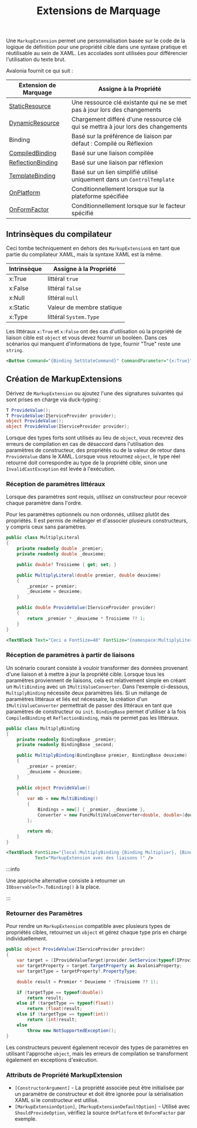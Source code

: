 ﻿---
id: markupextensions
title: Extensions de Marquage
---

Une `MarkupExtension` permet une personnalisation basée sur le code de la logique de définition pour une propriété cible dans une syntaxe pratique et réutilisable au sein de XAML. Les accolades sont utilisées pour différencier l'utilisation du texte brut.

Avalonia fournit ce qui suit :

| Extension de Marquage                                                                                  | Assigne à la Propriété                                                |
|--------------------------------------------------------------------------------------------------|--------------------------------------------------------------------|
| [StaticResource](/docs/guides/styles-and-resources/resources#ressource-statique)                    | Une ressource clé existante qui ne se met pas à jour lors des changements          |
| [DynamicResource](/docs/guides/styles-and-resources/resources#utilisation-des-ressources)                   | Chargement différé d'une ressource clé qui se mettra à jour lors des changements   |
| Binding                                                                                          | Basé sur la préférence de liaison par défaut : Compilé ou Réflexion    |
| [CompiledBinding](/docs/basics/data/data-binding/compiled-bindings#compiledbinding-markup)       | Basé sur une liaison compilée                                        |
| [ReflectionBinding](/docs/basics/data/data-binding/compiled-bindings#balisage-reflectionbinding)   | Basé sur une liaison par réflexion                                      |
| [TemplateBinding](/docs/guides/custom-controls/how-to-create-templated-controls#liaison-de-données)    | Basé sur un lien simplifié utilisé uniquement dans un `ControlTemplate` |
| [OnPlatform](/docs/guides/platforms/platform-specific-code/xaml#onplatform-markup-extension)     | Conditionnellement lorsque sur la plateforme spécifiée                       |
| [OnFormFactor](/docs/guides/platforms/platform-specific-code/xaml#onformfactor-markup-extension) | Conditionnellement lorsque sur le facteur spécifié                         |

## Intrinsèques du compilateur

Ceci tombe techniquement en dehors des `MarkupExtension`s en tant que partie du compilateur XAML, mais la syntaxe XAML est la même.

| Intrinsèque | Assigne à la Propriété   |
|-------------|---------------------------|
| x:True      | littéral `true`          |
| x:False     | littéral `false`         |
| x:Null      | littéral `null`          |
| x:Static    | Valeur de membre statique |
| x:Type      | littéral `System.Type`   |

Les littéraux `x:True` et `x:False` ont des cas d'utilisation où la propriété de liaison cible est `object` et vous devez fournir un booléen. Dans ces scénarios qui manquent d'informations de type, fournir "True" reste une `string`.

```xml
<Button Command="{Binding SetStateCommand}" CommandParameter="{x:True}" />
```

## Création de MarkupExtensions

Dérivez de `MarkupExtension` ou ajoutez l'une des signatures suivantes qui sont prises en charge via duck-typing :

```csharp
T ProvideValue();
T ProvideValue(IServiceProvider provider);
object ProvideValue();
object ProvideValue(IServiceProvider provider);
```

Lorsque des types forts sont utilisés au lieu de `object`, vous recevrez des erreurs de compilation en cas de désaccord dans l'utilisation des paramètres de constructeur, des propriétés ou de la valeur de retour dans `ProvideValue` dans le XAML. Lorsque vous retournez `object`, le type réel retourné doit correspondre au type de la propriété cible, sinon une `InvalidCastException` est levée à l'exécution.

### Réception de paramètres littéraux

Lorsque des paramètres sont requis, utilisez un constructeur pour recevoir chaque paramètre dans l'ordre.

Pour les paramètres optionnels ou non ordonnés, utilisez plutôt des propriétés. Il est permis de mélanger et d'associer plusieurs constructeurs, y compris ceux sans paramètres.

```csharp
public class MultiplyLiteral
{
    private readonly double _premier;
    private readonly double _deuxieme;

    public double? Troisieme { get; set; }

    public MultiplyLiteral(double premier, double deuxieme)
    {
        _premier = premier;
        _deuxieme = deuxieme;
    }

    public double ProvideValue(IServiceProvider provider)
    {
        return _premier * _deuxieme * Troisieme ?? 1;
    }
}
```
```xml
<TextBlock Text="Ceci a FontSize=40" FontSize="{namespace:MultiplyLiteral 10, 8, Troisieme=0.5}" />
```

### Réception de paramètres à partir de liaisons

Un scénario courant consiste à vouloir transformer des données provenant d'une liaison et à mettre à jour la propriété cible. Lorsque tous les paramètres proviennent de liaisons, cela est relativement simple en créant un `MultiBinding` avec un `IMultiValueConverter`. Dans l'exemple ci-dessous, `MultiplyBinding` nécessite deux paramètres liés. Si un mélange de paramètres littéraux et liés est nécessaire, la création d'un `IMultiValueConverter` permettrait de passer des littéraux en tant que paramètres de constructeur ou `init`. `BindingBase` permet d'utiliser à la fois `CompiledBinding` et `ReflectionBinding`, mais ne permet pas les littéraux.

```csharp
public class MultiplyBinding
{
    private readonly BindingBase _premier;
    private readonly BindingBase _second;

    public MultiplyBinding(BindingBase premier, BindingBase deuxieme)
    {
        _premier = premier;
        _deuxieme = deuxieme;
    }

    public object ProvideValue()
    {
        var mb = new MultiBinding()
        {
            Bindings = new[] { _premier, _deuxieme },
            Converter = new FuncMultiValueConverter<double, double>(doubles => doubles.Aggregate(1d, (x, y) => x * y))
        };

        return mb;
    }
}
```

```xml
<TextBlock FontSize="{local:MultiplyBinding {Binding Multiplier}, {Binding Multiplicand}}" 
           Text="MarkupExtension avec des liaisons !" />
```

:::info

Une approche alternative consiste à retourner un `IObservable<T>.ToBinding()` à la place.

:::

### Retourner des Paramètres

Pour rendre un `MarkupExtension` compatible avec plusieurs types de propriétés cibles, retournez un `object` et gérez chaque type pris en charge individuellement.

```csharp
public object ProvideValue(IServiceProvider provider)
{
    var target = (IProvideValueTarget)provider.GetService(typeof(IProvideValueTarget))!;
    var targetProperty = target.TargetProperty as AvaloniaProperty;
    var targetType = targetProperty?.PropertyType;

    double result = Premier * Deuxieme * (Troisieme ?? 1);

    if (targetType == typeof(double))
        return result;
    else if (targetType == typeof(float))
        return (float)result;
    else if (targetType == typeof(int))
        return (int)result;
    else
        throw new NotSupportedException();
}
```

Les constructeurs peuvent également recevoir des types de paramètres en utilisant l'approche `object`, mais les erreurs de compilation se transforment également en exceptions d'exécution.

### Attributs de Propriété MarkupExtension

* `[ConstructorArgument]` - La propriété associée peut être initialisée par un paramètre de constructeur et doit être ignorée pour la sérialisation XAML si le constructeur est utilisé.
* `[MarkupExtensionOption]`, `[MarkupExtensionDefaultOption]` - Utilisé avec `ShouldProvideOption`, vérifiez la source `OnPlatform` et `OnFormFactor` par exemple.
